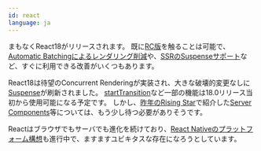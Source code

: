 ```yaml
---
id: react
language: ja
---
```


まもなくReact18がリリースされます。
既に[RC版](https://github.com/reactwg/react-18/discussions/9)を触ることは可能で、[Automatic Batchingによるレンダリング削減](https://github.com/reactwg/react-18/discussions/21)や、[SSRのSuspenseサポート](https://github.com/reactwg/react-18/discussions/22)など、すぐに利用できる改善がいくつもあります。

React18は待望のConcurrent Renderingが実装され、大きな破壊的変更なしに[Suspense](https://github.com/reactwg/react-18/discussions/47#discussioncomment-847004)が刷新されました。
[startTransition](https://github.com/reactwg/react-18/discussions/41)など一部の機能は18.0リリース当初から使用可能になる予定です。
しかし、[昨年のRising Star](https://risingstars.js.org/2020/en#section-react)で紹介した[Server Components](https://reactjs.org/blog/2020/12/21/data-fetching-with-react-server-components.html)等については、もう少し待つ必要がありそうです。

Reactはブラウザでもサーバでも進化を続けており、[React Nativeのプラットフォーム構想](https://reactnative.dev/blog/2021/08/26/many-platform-vision)も進行中で、ますますユビキタスな存在になろうとしています。
